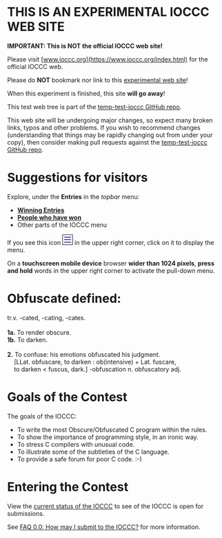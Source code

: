 # THIS IS AN EXPERIMENTAL IOCCC WEB SITE

**IMPORTANT: This is NOT the official IOCCC web site!**

Please visit [www.ioccc.org](https://www.ioccc.org/index.html) for the official IOCCC web.

Please do **NOT** bookmark nor link to this [experimental web site](https://ioccc-src.github.io/temp-test-ioccc/)!

When this experiment is finished, this site **will go away**!

This test web tree is part of the [temp-test-ioccc GitHub repo](https://github.com/ioccc-src/temp-test-ioccc).

This web site will be undergoing major changes, so expect many broken links, typos and other problems.
If you wish to recommend changes (understanding that things may be rapidly changing out from under your copy),
then consider making pull requests against the [temp-test-ioccc GitHub repo](https://github.com/ioccc-src/temp-test-ioccc).


# Suggestions for visitors

Explore, under the **Entries** in the _topbar_ menu:

* **[Winning Entries](years.html)**
* **[People who have won](authors.html)**
* Other parts of the IOCCC menu

If you see this icon <a href="nojs-menu.html"> <img src="png/hamburger-icon-open.png"
     alt="hambuger-style menu icon"
      width=24 height=24></a> in the upper right corner, click on it to display the menu.

On a **touchscreen mobile device** browser **wider than 1024 pixels**,
**press and hold** words in the upper right corner to activate the pull-down menu.


# Obfuscate defined:

tr.v. -cated, -cating, -cates.
<BR><BR>
**1a.** To render obscure.<BR>
**1b.** To darken.
<BR><BR>
**2.** To confuse: his emotions obfuscated his judgment.<BR>
&nbsp;&nbsp;&nbsp;&nbsp;[LLat. obfuscare, to darken : ob(intensive) + Lat. fuscare,<BR>
&nbsp;&nbsp;&nbsp;&nbsp;to darken &lt; fuscus, dark.] -obfuscation n. obfuscatory adj.


# Goals of the Contest

The goals of the IOCCC:

*  To write the most Obscure/Obfuscated C program within the rules.
*  To show the importance of programming style, in an ironic way.
*  To stress C compilers with unusual code.
*  To illustrate some of the subtleties of the C language.
*  To provide a safe forum for poor C code. :-)


# Entering the Contest

View the [current status of the IOCCC](status.html) to see of the IOCCC is open for submissions.

See [FAQ 0.0: How may I submit to the IOCCC?](faq.html#submit) for more information.


<!--

    Copyright © 1984-2024 by Landon Curt Noll. All Rights Reserved.

    You are free to share and adapt this file under the terms of this license:

	Creative Commons Attribution-ShareAlike 4.0 International (CC BY-SA 4.0)

    For more information, see:

	https://creativecommons.org/licenses/by-sa/4.0/

-->
